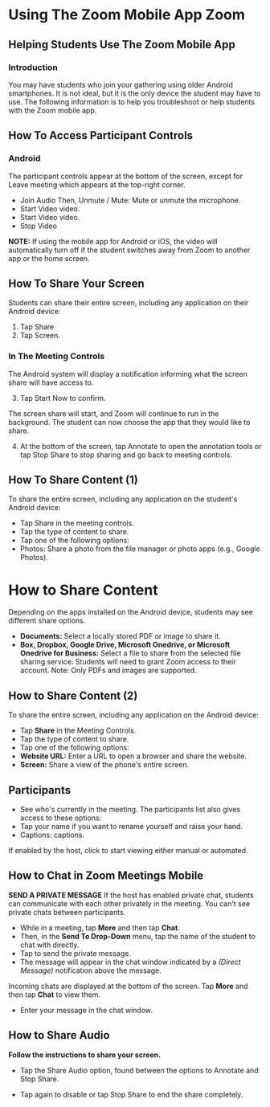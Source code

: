 # Using The Zoom Mobile App Zoom

## Helping Students Use The Zoom Mobile App

### Introduction

You may have students who join your gathering using older Android smartphones. It is not ideal, but it is the only device the student may have to use. The following information is to help you troubleshoot or help students with the Zoom mobile app.

## How To Access Participant Controls

### Android

The participant controls appear at the bottom of the screen, except for Leave meeting which appears at the top-right corner.

- Join Audio Then, Unmute / Mute: Mute or unmute the microphone.
- Start Video video.
- Start Video video.
- Stop Video

**NOTE:** If using the mobile app for Android or iOS, the video will automatically turn off if the student switches away from Zoom to another app or the home screen.

## How To Share Your Screen

Students can share their entire screen, including any application on their Android device:

1. Tap Share
2. Tap Screen.

### In The Meeting Controls

The Android system will display a notification informing what the screen share will have access to.

3. Tap Start Now to confirm.

The screen share will start, and Zoom will continue to run in the background. The student can now choose the app that they would like to share.

4. At the bottom of the screen, tap Annotate to open the annotation tools or tap Stop Share to stop sharing and go back to meeting controls.

## How To Share Content (1)

To share the entire screen, including any application on the student's Android device:

- Tap Share in the meeting controls.
- Tap the type of content to share.
- Tap one of the following options:
- Photos: Share a photo from the file manager or photo apps (e.g., Google Photos).

# How to Share Content

Depending on the apps installed on the Android device, students may see different share options.

- **Documents:** Select a locally stored PDF or image to share it.
- **Box, Dropbox, Google Drive, Microsoft Onedrive, or Microsoft Onedrive for Business:** Select a file to share from the selected file sharing service. Students will need to grant Zoom access to their account.
Note: Only PDFs and images are supported.

## How to Share Content (2)

To share the entire screen, including any application on the Android device:

- Tap **Share** in the Meeting Controls.
- Tap the type of content to share.
- Tap one of the following options:
- **Website URL:** Enter a URL to open a browser and share the website.
- **Screen:** Share a view of the phone's entire screen.

## Participants

- See who's currently in the meeting. The participants list also gives access to these options:
- Tap your name if you want to rename yourself and raise your hand.
- Captions: captions.

If enabled by the host, click to start viewing either manual or automated.

## How to Chat in Zoom Meetings Mobile

**SEND A PRIVATE MESSAGE**
If the host has enabled private chat, students can communicate with each other privately in the meeting. You can't see private chats between participants.

- While in a meeting, tap **More** and then tap **Chat**.
- Then, in the **Send To Drop-Down** menu, tap the name of the student to chat with directly.
- Tap to send the private message.
- The message will appear in the chat window indicated by a *(Direct Message)* notification above the message.

Incoming chats are displayed at the bottom of the screen. Tap **More** and then tap **Chat** to view them.

- Enter your message in the chat window.

## How to Share Audio

**Follow the instructions to share your screen.**

- Tap the Share Audio option, found between the options to Annotate and Stop Share.

- Tap again to disable or tap Stop Share to end the share completely.

